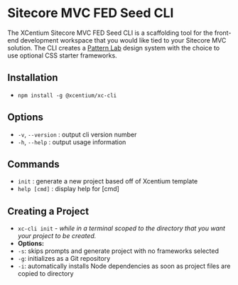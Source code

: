 # Sitecore MVC FED Seed CLI
The XCentium Sitecore MVC FED Seed CLI is a scaffolding tool for the front-end development workspace that you would like tied to your Sitecore MVC solution. The CLI creates a [Pattern Lab](https://patternlab.io/) design system with the choice to use optional CSS starter frameworks.

## Installation

- `npm install -g @xcentium/xc-cli`

## Options
- `-v`, `--version` :   output cli version number
- `-h`, `--help`    :   output usage information

## Commands
- `init`        :   generate a new project based off of Xcentium template
- `help [cmd]`  :   display help for [cmd]

## Creating a Project
- `xc-cli init` - *while in a terminal scoped to the directory that you want your project to be created.*
- **Options:**
 - `-s`: skips prompts and generate project with no frameworks selected
 - `-g`: initializes as a Git repository
 - `-i`: automatically installs Node dependencies as soon as project files are copied to directory

